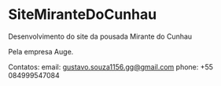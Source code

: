 # SiteMiranteDoCunhau
Desenvolvimento do site da pousada Mirante do Cunhau

Pela empresa Auge.

Contatos:
email: gustavo.souza1156.gg@gmail.com
phone: +55 084999547084
